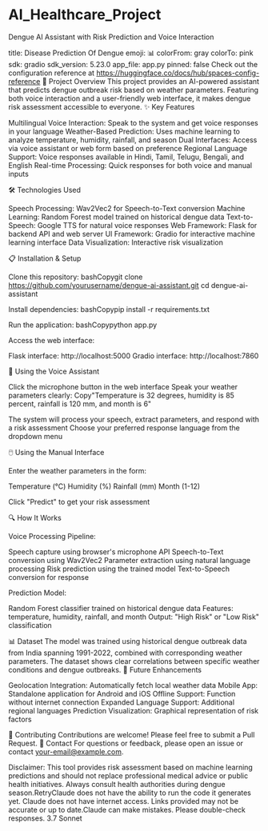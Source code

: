 # AI_Healthcare_Project

Dengue AI Assistant with Risk Prediction and Voice Interaction

title: Disease Prediction Of Dengue
emoji: 📊
colorFrom: gray
colorTo: pink
sdk: gradio
sdk_version: 5.23.0
app_file: app.py
pinned: false
Check out the configuration reference at https://huggingface.co/docs/hub/spaces-config-reference
🦟 Project Overview
This project provides an AI-powered assistant that predicts dengue outbreak risk based on weather parameters. Featuring both voice interaction and a user-friendly web interface, it makes dengue risk assessment accessible to everyone.
✨ Key Features

Multilingual Voice Interaction: Speak to the system and get voice responses in your language
Weather-Based Prediction: Uses machine learning to analyze temperature, humidity, rainfall, and season
Dual Interfaces: Access via voice assistant or web form based on preference
Regional Language Support: Voice responses available in Hindi, Tamil, Telugu, Bengali, and English
Real-time Processing: Quick responses for both voice and manual inputs

🛠️ Technologies Used

Speech Processing: Wav2Vec2 for Speech-to-Text conversion
Machine Learning: Random Forest model trained on historical dengue data
Text-to-Speech: Google TTS for natural voice responses
Web Framework: Flask for backend API and web server
UI Framework: Gradio for interactive machine learning interface
Data Visualization: Interactive risk visualization

📋 Installation & Setup

Clone this repository:
bashCopygit clone https://github.com/yourusername/dengue-ai-assistant.git
cd dengue-ai-assistant

Install dependencies:
bashCopypip install -r requirements.txt

Run the application:
bashCopypython app.py

Access the web interface:

Flask interface: http://localhost:5000
Gradio interface: http://localhost:7860



🎤 Using the Voice Assistant

Click the microphone button in the web interface
Speak your weather parameters clearly:
Copy"Temperature is 32 degrees, humidity is 85 percent, rainfall is 120 mm, and month is 6"

The system will process your speech, extract parameters, and respond with a risk assessment
Choose your preferred response language from the dropdown menu

🖱️ Using the Manual Interface

Enter the weather parameters in the form:

Temperature (°C)
Humidity (%)
Rainfall (mm)
Month (1-12)


Click "Predict" to get your risk assessment

🔍 How It Works

Voice Processing Pipeline:

Speech capture using browser's microphone API
Speech-to-Text conversion using Wav2Vec2
Parameter extraction using natural language processing
Risk prediction using the trained model
Text-to-Speech conversion for response


Prediction Model:

Random Forest classifier trained on historical dengue data
Features: temperature, humidity, rainfall, and month
Output: "High Risk" or "Low Risk" classification



📊 Dataset
The model was trained using historical dengue outbreak data from India spanning 1991-2022, combined with corresponding weather parameters. The dataset shows clear correlations between specific weather conditions and dengue outbreaks.
🔮 Future Enhancements

Geolocation Integration: Automatically fetch local weather data
Mobile App: Standalone application for Android and iOS
Offline Support: Function without internet connection
Expanded Language Support: Additional regional languages
Prediction Visualization: Graphical representation of risk factors

🤝 Contributing
Contributions are welcome! Please feel free to submit a Pull Request.
📧 Contact
For questions or feedback, please open an issue or contact your-email@example.com.

Disclaimer: This tool provides risk assessment based on machine learning predictions and should not replace professional medical advice or public health initiatives. Always consult health authorities during dengue season.RetryClaude does not have the ability to run the code it generates yet. Claude does not have internet access. Links provided may not be accurate or up to date.Claude can make mistakes. Please double-check responses. 3.7 Sonnet
